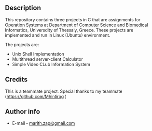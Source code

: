 ## Description
This repository contains three projects in C that are assignments for Operation Systems at Department of Computer Science and Biomedical Informatics, Universdity of Thessaly, Greece. These projects are implemented and run in Linux (Ubuntu) environment.

The projects are:
- Unix Shell Implementation
- Multithread server-client Calculator
- Simple Video CLub Information System

## Credits

This is a teammate project. Special thanks to my teammate (https://github.com/Mhintirog
)

## Author info 

- E-mail - marith.zap@gmail.com


